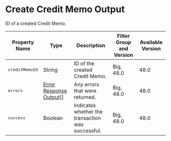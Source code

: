 # Create Credit Memo Output

ID of a created Credit Memo.

| Property Name | Type | Description | Filter Group and Version | Available Version |
| --- | --- | --- | --- | --- |
| <samp class="codeph nolang">creditMemoId</samp> | String | ID of the created Credit Memo. | Big, 48.0 | 48.0 |
| <samp class="codeph nolang">errors</samp> | [Error Response Output](atlas.en-us.230.0.order_management_developer_guide.meta/order_management_developer_guide/connect_responses_error_response.htm "Error response representation")[] | Any errors that were returned. | Big, 48.0 | 48.0 |
| <samp class="codeph nolang">success</samp> | Boolean | Indicates whether the transaction was successful. | Big, 48.0 | 48.0 |